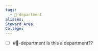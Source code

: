 ```yaml
---
tags:
  - 🏢-department
aliases: 
Steward_Area: 
College: 
---
```

- [ ] #🏢-department Is this a department??